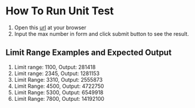 # How To Run Unit Test

1. Open this [url](http://localhost/test-goers/multiple-of-3-and-5/test/test.php) at your browser
2. Input the max number in form and click submit button to see the result.

## Limit Range Examples and Expected Output

1. Limit range: 1100, Output: 281418
2. Limit range: 2345, Output: 1281153
3. Limit Range: 3310, Output: 2555873
4. Limit Range: 4500, Output: 4722750
5. Limit Range: 5300, Output: 6549918
6. Limit Range: 7800, Output: 14192100
